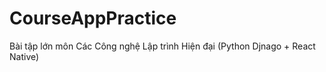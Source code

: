 # CourseAppPractice
Bài tập lớn môn Các Công nghệ Lập trình Hiện đại (Python Djnago + React Native)
